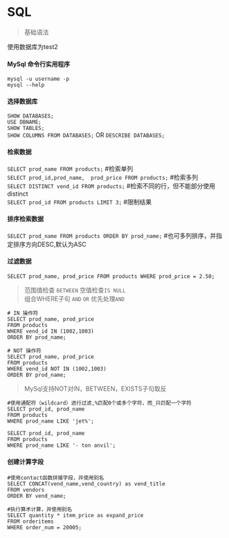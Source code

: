 # SQL
 >基础语法  

使用数据库为test2


#### MySql 命令行实用程序
`mysql -u username -p`  
`mysql --help`

#### 选择数据库  
`SHOW DATABASES;`  
`USE DBNAME;`  
`SHOW TABLES;`  
`SHOW COLUMNS FROM DATABASES;`  OR `DESCRIBE DATABASES;`  

#### 检索数据  
`SELECT prod_name FROM products;`   #检索单列  
`SELECT prod_id,prod_name,  prod_price
FROM products;`   #检索多列  
`SELECT DISTINCT vend_id
FROM products;`   #检索不同的行，但不能部分使用distinct  
`SELECT prod_id
FROM products
LIMIT 3;`   #限制结果

#### 排序检索数据  
`SELECT prod_name
FROM products
ORDER BY prod_name;` #也可多列排序，并指定排序方向DESC,默认为ASC  

#### 过滤数据  
`SELECT prod_name, prod_price
FROM products
WHERE prod_price = 2.50;`  
>范围值检查 `BETWEEN`
空值检查`IS NULL`  
组合WHERE子句 `AND` `OR` 优先处理`AND`  

```
# IN 操作符
SELECT prod_name, prod_price
FROM products  
WHERE vend_id IN (1002,1003)   
ORDER BY prod_name;  
```  
```
# NOT 操作符
SELECT prod_name, prod_price
FROM products  
WHERE vend_id NOT IN (1002,1003)   
ORDER BY prod_name;  
```
>MySql支持NOT对IN，BETWEEN，EXISTS子句取反

```
#使用通配符（wildcard）进行过滤,%匹配0个或多个字符，而_只匹配一个字符
SELECT prod_id, prod_name
FROM products
WHERE prod_name LIKE 'jet%';  

SELECT prod_id, prod_name
FROM products
WHERE prod_name LIKE '- ton anvil';
```  
#### 创建计算字段  
```
#使用contact函数拼接字段，并使用别名
SELECT CONCAT(vend_name,vend_country) as vend_title
FROM vendors
ORDER BY vend_name;
```  
```
#执行算术计算，并使用别名
SELECT quantity * item_price as expand_price
FROM orderitems
WHERE order_num = 20005;
```
